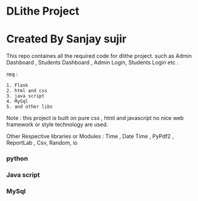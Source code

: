 # DLithe Project

# Created By Sanjay sujir 

This repo containes all the required code for dlithe project. such as Admin Dashboard , Students Dashboard , Admin Login, Students Login etc . 

req :

    1. Flask 
    2. html and css
    3. java script 
    4. MySql
    5. and other libs

Note : this project is built on pure css , html and javascript no nice web framework or style technology are used.

Other Respective libraries or Modules : Time , Date Time , PyPdf2 , ReportLab , Csv, Random, io

### python 
### Java script
### MySql
